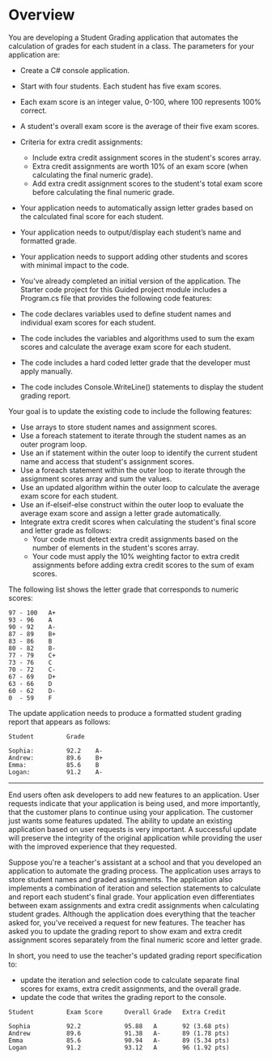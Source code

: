 # Overview

You are developing a Student Grading application that automates the calculation of grades for each student in a class. The parameters for your application are:

- Create a C# console application.
- Start with four students. Each student has five exam scores.
- Each exam score is an integer value, 0-100, where 100 represents 100% correct.
- A student's overall exam score is the average of their five exam scores.
- Criteria for extra credit assignments:

  - Include extra credit assignment scores in the student's scores array.
  - Extra credit assignments are worth 10% of an exam score (when calculating the final numeric grade).
  - Add extra credit assignment scores to the student's total exam score before calculating the final numeric grade.

- Your application needs to automatically assign letter grades based on the calculated final score for each student.
- Your application needs to output/display each student’s name and formatted grade.
- Your application needs to support adding other students and scores with minimal impact to the code.

- You've already completed an initial version of the application. The Starter code project for this Guided project module includes a Program.cs file that provides the following code features:
- The code declares variables used to define student names and individual exam scores for each student.
- The code includes the variables and algorithms used to sum the exam scores and calculate the average exam score for each student.
- The code includes a hard coded letter grade that the developer must apply manually.
- The code includes Console.WriteLine() statements to display the student grading report.

Your goal is to update the existing code to include the following features:

- Use arrays to store student names and assignment scores.
- Use a foreach statement to iterate through the student names as an outer program loop.
- Use an if statement within the outer loop to identify the current student name and access that student's assignment scores.
- Use a foreach statement within the outer loop to iterate through the assignment scores array and sum the values.
- Use an updated algorithm within the outer loop to calculate the average exam score for each student.
- Use an if-elseif-else construct within the outer loop to evaluate the average exam score and assign a letter grade automatically.
- Integrate extra credit scores when calculating the student's final score and letter grade as follows:
  - Your code must detect extra credit assignments based on the number of elements in the student's scores array.
  - Your code must apply the 10% weighting factor to extra credit assignments before adding extra credit scores to the sum of exam scores.

The following list shows the letter grade that corresponds to numeric scores:

```
97 - 100   A+
93 - 96    A
90 - 92    A-
87 - 89    B+
83 - 86    B
80 - 82    B-
77 - 79    C+
73 - 76    C
70 - 72    C-
67 - 69    D+
63 - 66    D
60 - 62    D-
0  - 59    F
```

The update application needs to produce a formatted student grading report that appears as follows:

```
Student         Grade

Sophia:         92.2    A-
Andrew:         89.6    B+
Emma:           85.6    B
Logan:          91.2    A-
```

---

End users often ask developers to add new features to an application. User requests indicate that your application is being used, and more importantly, that the customer plans to continue using your application. The customer just wants some features updated. The ability to update an existing application based on user requests is very important. A successful update will preserve the integrity of the original application while providing the user with the improved experience that they requested.

Suppose you're a teacher's assistant at a school and that you developed an application to automate the grading process. The application uses arrays to store student names and graded assignments. The application also implements a combination of iteration and selection statements to calculate and report each student's final grade. Your application even differentiates between exam assignments and extra credit assignments when calculating student grades. Although the application does everything that the teacher asked for, you've received a request for new features. The teacher has asked you to update the grading report to show exam and extra credit assignment scores separately from the final numeric score and letter grade.

In short, you need to use the teacher's updated grading report specification to:

- update the iteration and selection code to calculate separate final scores for exams, extra credit assignments, and the overall grade.
- update the code that writes the grading report to the console.

```
Student         Exam Score      Overall Grade   Extra Credit

Sophia          92.2            95.88   A       92 (3.68 pts)
Andrew          89.6            91.38   A-      89 (1.78 pts)
Emma            85.6            90.94   A-      89 (5.34 pts)
Logan           91.2            93.12   A       96 (1.92 pts)
```
